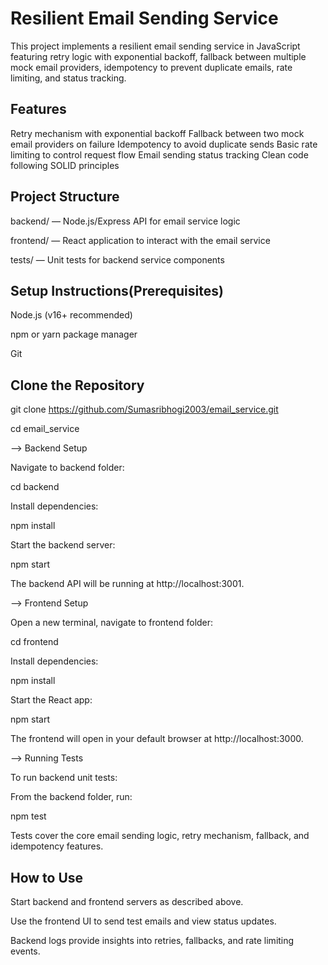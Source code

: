 # Resilient Email Sending Service

This project implements a resilient email sending service in JavaScript featuring retry logic with exponential backoff, fallback between multiple mock email providers, idempotency to prevent duplicate emails, rate limiting, and status tracking.

## Features

Retry mechanism with exponential backoff
Fallback between two mock email providers on failure
Idempotency to avoid duplicate sends
Basic rate limiting to control request flow
Email sending status tracking
Clean code following SOLID principles

## Project Structure

backend/ — Node.js/Express API for email service logic

frontend/ — React application to interact with the email service

tests/ — Unit tests for backend service components

## Setup Instructions(Prerequisites)

Node.js (v16+ recommended)

npm or yarn package manager

Git

## Clone the Repository

git clone https://github.com/Sumasribhogi2003/email_service.git

cd email_service

--> Backend Setup

Navigate to backend folder:

cd backend

Install dependencies:

npm install

Start the backend server:

npm start

The backend API will be running at http://localhost:3001.

--> Frontend Setup

Open a new terminal, navigate to frontend folder:

cd frontend

Install dependencies:

npm install

Start the React app:

npm start

The frontend will open in your default browser at http://localhost:3000.

--> Running Tests

To run backend unit tests:

From the backend folder, run:

npm test

Tests cover the core email sending logic, retry mechanism, fallback, and idempotency features.

## How to Use

Start backend and frontend servers as described above.

Use the frontend UI to send test emails and view status updates.

Backend logs provide insights into retries, fallbacks, and rate limiting events.

